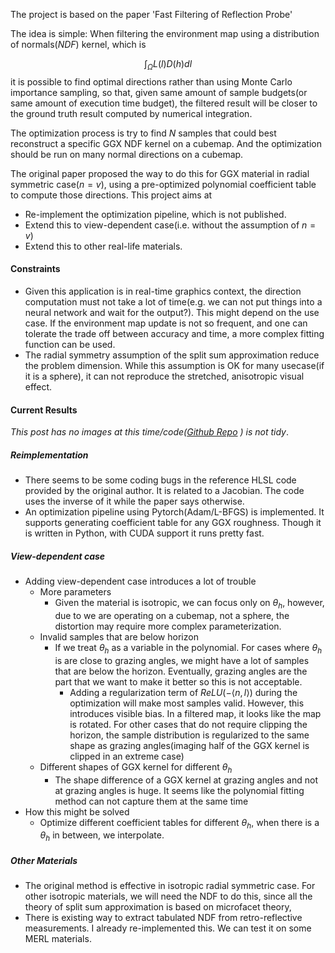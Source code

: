 The project is based on the paper 'Fast Filtering of Reflection Probe'

The idea is simple: When filtering the environment map using a distribution of normals(*NDF*) kernel, which is


$$
\int_\Omega L(l)D(h)dl
$$
it is possible to find optimal directions rather than using Monte Carlo importance sampling, so that, given same amount of sample budgets(or same amount of execution time budget), the filtered result will be closer to the ground truth result computed by numerical integration.

The optimization process is try to find $N$ samples that could best reconstruct a specific GGX NDF kernel on a cubemap. And the optimization should be run on many normal directions on a cubemap.

The original paper proposed the way to do this for GGX material in radial symmetric case($n=v$), using a pre-optimized polynomial coefficient table to compute those directions. This project aims at

- Re-implement the optimization pipeline, which is not published.
- Extend this to view-dependent case(i.e. without the assumption of $n=v$)
- Extend this to other real-life materials.





#### Constraints

- Given this application is in real-time graphics context, the direction computation must not take a lot of time(e.g. we can not put things into a neural network and wait for the output?). This might depend on the use case. If the environment map update is not so frequent, and one can tolerate the trade off between accuracy and time, a more complex fitting function can be used.
- The radial symmetry assumption of the split sum approximation reduce the problem dimension. While this assumption is OK for many usecase(if it is a sphere), it can not reproduce the stretched, anisotropic visual effect.

#### Current Results

*This post has no images at this time/code([Github Repo](https://github.com/chongchong721/ggx_filtering) ) is not tidy*. 

##### Reimplementation

- There seems to be some coding bugs in the reference HLSL code provided by the original author. It is related to a Jacobian. The code uses the inverse of it while the paper says otherwise.
- An optimization pipeline using Pytorch(Adam/L-BFGS) is implemented. It supports generating coefficient table for any GGX roughness. Though it is written in Python, with CUDA support it runs pretty fast.

##### View-dependent case

- Adding view-dependent case introduces a lot of trouble
  - More parameters
    - Given the material is isotropic, we can focus only on $\theta_h$, however, due to we are operating on a cubemap, not a sphere, the distortion may require more complex parameterization.
  - Invalid samples that are below horizon
    - If we treat $\theta_h$ as a variable in the polynomial. For cases where $\theta_h$ is are close to grazing angles, we might have a lot of samples that are below the horizon. Eventually, grazing angles are the part that we want to make it better so this is not acceptable.
      - Adding a regularization term of $ReLU(-\langle n,l \rangle)$ during the optimization will make most samples valid. However, this introduces visible bias. In a filtered map, it looks like the map is rotated. For other cases that do not require clipping the horizon, the sample distribution is regularized to the same shape as grazing angles(imaging half of the GGX kernel is clipped in an extreme case)
  - Different shapes of GGX kernel for different $\theta_h$
    - The shape difference of a GGX kernel at grazing angles and not at grazing angles is huge. It seems like the polynomial fitting method can not capture them at the same time
- How this might be solved
  - Optimize different coefficient tables for different $\theta_h$, when there is a $\theta_h$ in between, we interpolate.

##### Other Materials

- The original method is effective in isotropic radial symmetric case. For other isotropic materials, we will need the NDF to do this, since all the theory of split sum approximation is based on microfacet theory, 
- There is existing way to extract tabulated NDF from retro-reflective measurements. I already re-implemented this. We can test it on some MERL materials.
